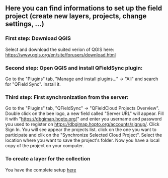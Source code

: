 ## Here you can find informations to set up the field project (create new layers, projects, change settings, ...)

### First step: Download QGIS
Select and download the suited verion of QGIS here: https://www.qgis.org/en/site/forusers/download.html

### Second step: Open QGIS and install QFieldSync plugin:
Go to the "Plugins" tab, "Manage and install plugins..." -> "All" and search for "QField Sync". Install it.

### Third step: First synchronization from the server: 
Go to the "Plugins" tab, "QFieldSync" -> "QFieldCloud Projects Overview". Double click on the bee logo, a new field called "Server URL" will appear. Fill it with "https://dbgimap.hopto.org/" and enter you username and password you used to register on https://dbgimap.hopto.org/accounts/signup/. Click Sign In. You will see appear the projects list. click on the one you want to participate and clik on the "Synchronize Selected Cloud Project". Select the location where you want to save the project's folder. Now you have a local copy of the project on your computer.

### To create a layer for the collection

You have the complete setup [here](https://www.dbgi.org/dendron-dbgi/notes/1u37mlza55e6dgksabcv7qn/)